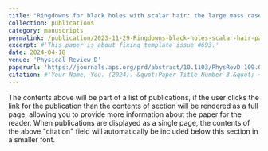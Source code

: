 ```yaml
---
title: "Ringdowns for black holes with scalar hair: the large mass case"
collection: publications
category: manuscripts
permalink: /publication/2023-11-29-Ringdowns-black-holes-scalar-hair-paper-1
excerpt: #'This paper is about fixing template issue #693.'
date: 2024-04-18
venue: 'Physical Review D'
paperurl: 'https://journals.aps.org/prd/abstract/10.1103/PhysRevD.109.084046'
citation: #'Your Name, You. (2024). &quot;Paper Title Number 3.&quot; <i>GitHub Journal of Bugs</i>. 1(3).'
---
```


The contents above will be part of a list of publications, if the user clicks the link for the publication than the contents of section will be rendered as a full page, allowing you to provide more information about the paper for the reader. When publications are displayed as a single page, the contents of the above "citation" field will automatically be included below this section in a smaller font.
